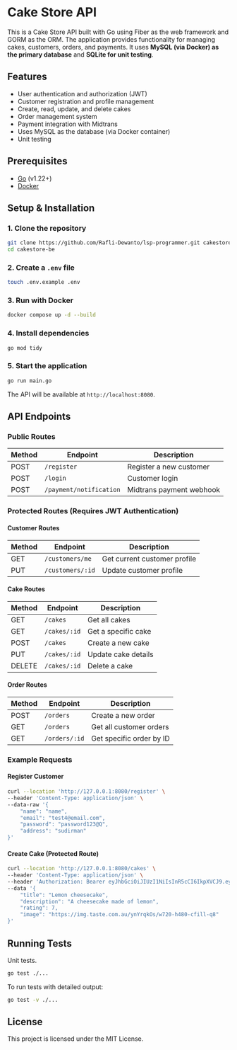 # Cake Store API

This is a Cake Store API built with Go using Fiber as the web framework and GORM as the ORM. The application provides functionality for managing cakes, customers, orders, and payments. It uses **MySQL (via Docker) as the primary database** and **SQLite for unit testing**.

## Features

- User authentication and authorization (JWT)
- Customer registration and profile management
- Create, read, update, and delete cakes
- Order management system
- Payment integration with Midtrans
- Uses MySQL as the database (via Docker container)
- Unit testing

## Prerequisites

- [Go](https://go.dev/doc/install) (v1.22+)
- [Docker](https://www.docker.com/get-started)

## Setup & Installation

### 1. Clone the repository

```sh
git clone https://github.com/Rafli-Dewanto/lsp-programmer.git cakestore-be
cd cakestore-be
```

### 2. Create a `.env` file

```sh
touch .env.example .env
```

### 3. Run with Docker

```sh
docker compose up -d --build
```

### 4. Install dependencies

```sh
go mod tidy
```

### 5. Start the application

```sh
go run main.go
```

The API will be available at `http://localhost:8080`.

## API Endpoints

### Public Routes

| Method | Endpoint                | Description              |
| ------ | ----------------------- | ------------------------ |
| POST   | `/register`             | Register a new customer  |
| POST   | `/login`                | Customer login           |
| POST   | `/payment/notification` | Midtrans payment webhook |

### Protected Routes (Requires JWT Authentication)

#### Customer Routes

| Method | Endpoint         | Description                  |
| ------ | ---------------- | ---------------------------- |
| GET    | `/customers/me`  | Get current customer profile |
| PUT    | `/customers/:id` | Update customer profile      |

#### Cake Routes

| Method | Endpoint     | Description         |
| ------ | ------------ | ------------------- |
| GET    | `/cakes`     | Get all cakes       |
| GET    | `/cakes/:id` | Get a specific cake |
| POST   | `/cakes`     | Create a new cake   |
| PUT    | `/cakes/:id` | Update cake details |
| DELETE | `/cakes/:id` | Delete a cake       |

#### Order Routes

| Method | Endpoint      | Description              |
| ------ | ------------- | ------------------------ |
| POST   | `/orders`     | Create a new order       |
| GET    | `/orders`     | Get all customer orders  |
| GET    | `/orders/:id` | Get specific order by ID |

### Example Requests

#### Register Customer

```sh
curl --location 'http://127.0.0.1:8080/register' \
--header 'Content-Type: application/json' \
--data-raw '{
    "name": "name",
    "email": "test4@email.com",
    "password": "password123@Q",
    "address": "sudirman"
}'
```

#### Create Cake (Protected Route)

```sh
curl --location 'http://127.0.0.1:8080/cakes' \
--header 'Content-Type: application/json' \
--header 'Authorization: Bearer eyJhbGciOiJIUzI1NiIsInR5cCI6IkpXVCJ9.eyJjdXN0b21lcl9pZCI6MSwiZW1haWwiOiJ0ZXN0NEBlbWFpbC5jb20iLCJleHAiOjE3NDQ4MTI1Nzd9.c5nWXiG0yf97LnLDnZjP_N7YJ8hQmxHII-RAgetmI3Q' \
--data '{
    "title": "Lemon cheesecake",
    "description": "A cheesecake made of lemon",
    "rating": 7,
    "image": "https://img.taste.com.au/ynYrqkOs/w720-h480-cfill-q8"
}'
```

## Running Tests

Unit tests.

```sh
go test ./...
```

To run tests with detailed output:

```sh
go test -v ./...
```

## License

This project is licensed under the MIT License.
